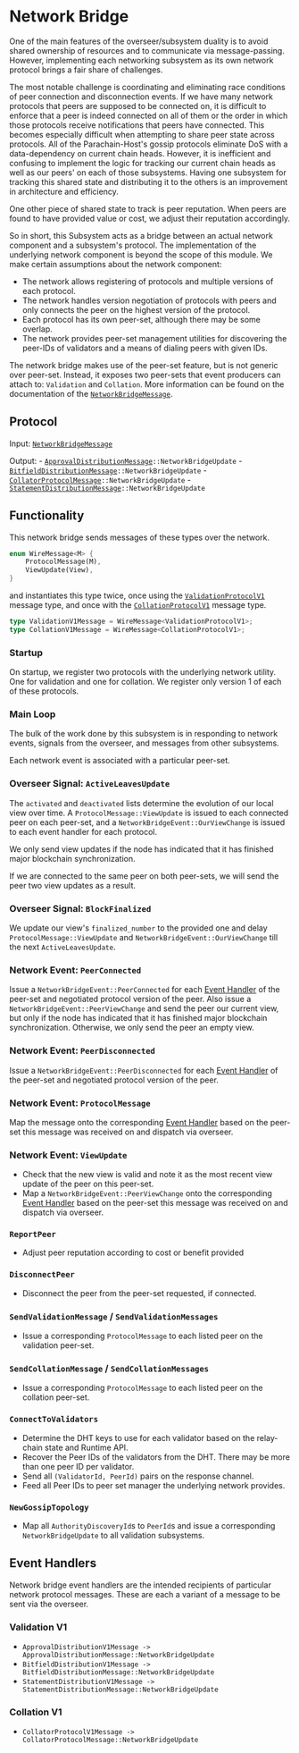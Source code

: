 # Network Bridge

One of the main features of the overseer/subsystem duality is to avoid shared ownership of resources and to communicate via message-passing. However, implementing each networking subsystem as its own network protocol brings a fair share of challenges.

The most notable challenge is coordinating and eliminating race conditions of peer connection and disconnection events. If we have many network protocols that peers are supposed to be connected on, it is difficult to enforce that a peer is indeed connected on all of them or the order in which those protocols receive notifications that peers have connected. This becomes especially difficult when attempting to share peer state across protocols. All of the Parachain-Host's gossip protocols eliminate DoS with a data-dependency on current chain heads. However, it is inefficient and confusing to implement the logic for tracking our current chain heads as well as our peers' on each of those subsystems. Having one subsystem for tracking this shared state and distributing it to the others is an improvement in architecture and efficiency.

One other piece of shared state to track is peer reputation. When peers are found to have provided value or cost, we adjust their reputation accordingly.

So in short, this Subsystem acts as a bridge between an actual network component and a subsystem's protocol. The implementation of the underlying network component is beyond the scope of this module. We make certain assumptions about the network component:
  * The network allows registering of protocols and multiple versions of each protocol.
  * The network handles version negotiation of protocols with peers and only connects the peer on the highest version of the protocol.
  * Each protocol has its own peer-set, although there may be some overlap.
  * The network provides peer-set management utilities for discovering the peer-IDs of validators and a means of dialing peers with given IDs.


The network bridge makes use of the peer-set feature, but is not generic over peer-set. Instead, it exposes two peer-sets that event producers can attach to: `Validation` and `Collation`. More information can be found on the documentation of the [`NetworkBridgeMessage`][NBM].

## Protocol

Input: [`NetworkBridgeMessage`][NBM]


Output:
	- [`ApprovalDistributionMessage`][AppD]`::NetworkBridgeUpdate`
	- [`BitfieldDistributionMessage`][BitD]`::NetworkBridgeUpdate`
	- [`CollatorProtocolMessage`][CollP]`::NetworkBridgeUpdate`
	- [`StatementDistributionMessage`][StmtD]`::NetworkBridgeUpdate`

## Functionality

This network bridge sends messages of these types over the network.

```rust
enum WireMessage<M> {
	ProtocolMessage(M),
	ViewUpdate(View),
}
```

and instantiates this type twice, once using the [`ValidationProtocolV1`][VP1] message type, and once with the [`CollationProtocolV1`][CP1] message type.

```rust
type ValidationV1Message = WireMessage<ValidationProtocolV1>;
type CollationV1Message = WireMessage<CollationProtocolV1>;
```

### Startup

On startup, we register two protocols with the underlying network utility. One for validation and one for collation. We register only version 1 of each of these protocols.

### Main Loop

The bulk of the work done by this subsystem is in responding to network events, signals from the overseer, and messages from other subsystems.

Each network event is associated with a particular peer-set.

### Overseer Signal: `ActiveLeavesUpdate`

The `activated` and `deactivated` lists determine the evolution of our local view over time. A `ProtocolMessage::ViewUpdate` is issued to each connected peer on each peer-set, and a `NetworkBridgeEvent::OurViewChange` is issued to each event handler for each protocol.

We only send view updates if the node has indicated that it has finished major blockchain synchronization.

If we are connected to the same peer on both peer-sets, we will send the peer two view updates as a result.

### Overseer Signal: `BlockFinalized`

We update our view's `finalized_number` to the provided one and delay `ProtocolMessage::ViewUpdate` and `NetworkBridgeEvent::OurViewChange` till the next `ActiveLeavesUpdate`.

### Network Event: `PeerConnected`

Issue a `NetworkBridgeEvent::PeerConnected` for each [Event Handler](#event-handlers) of the peer-set and negotiated protocol version of the peer. Also issue a `NetworkBridgeEvent::PeerViewChange` and send the peer our current view, but only if the node has indicated that it has finished major blockchain synchronization. Otherwise, we only send the peer an empty view.

### Network Event: `PeerDisconnected`

Issue a `NetworkBridgeEvent::PeerDisconnected` for each [Event Handler](#event-handlers) of the peer-set and negotiated protocol version of the peer.

### Network Event: `ProtocolMessage`

Map the message onto the corresponding [Event Handler](#event-handlers) based on the peer-set this message was received on and dispatch via overseer.

### Network Event: `ViewUpdate`

- Check that the new view is valid and note it as the most recent view update of the peer on this peer-set.
- Map a `NetworkBridgeEvent::PeerViewChange` onto the corresponding [Event Handler](#event-handlers) based on the peer-set this message was received on and dispatch  via overseer.

### `ReportPeer`

- Adjust peer reputation according to cost or benefit provided

### `DisconnectPeer`

- Disconnect the peer from the peer-set requested, if connected.

### `SendValidationMessage` / `SendValidationMessages`

- Issue a corresponding `ProtocolMessage` to each listed peer on the validation peer-set.

### `SendCollationMessage` / `SendCollationMessages`

- Issue a corresponding `ProtocolMessage` to each listed peer on the collation peer-set.

### `ConnectToValidators`

- Determine the DHT keys to use for each validator based on the relay-chain state and Runtime API.
- Recover the Peer IDs of the validators from the DHT. There may be more than one peer ID per validator.
- Send all `(ValidatorId, PeerId)` pairs on the response channel.
- Feed all Peer IDs to peer set manager the underlying network provides.

### `NewGossipTopology`

- Map all `AuthorityDiscoveryId`s to `PeerId`s and issue a corresponding `NetworkBridgeUpdate`
  to all validation subsystems.

## Event Handlers

Network bridge event handlers are the intended recipients of particular network protocol messages. These are each a variant of a message to be sent via the overseer.

### Validation V1

* `ApprovalDistributionV1Message -> ApprovalDistributionMessage::NetworkBridgeUpdate`
* `BitfieldDistributionV1Message -> BitfieldDistributionMessage::NetworkBridgeUpdate`
* `StatementDistributionV1Message -> StatementDistributionMessage::NetworkBridgeUpdate`

### Collation V1

* `CollatorProtocolV1Message -> CollatorProtocolMessage::NetworkBridgeUpdate`

[NBM]: ../../types/overseer-protocol.md#network-bridge-message
[AppD]: ../../types/overseer-protocol.md#approval-distribution-message
[BitD]: ../../types/overseer-protocol.md#bitfield-distribution-message
[StmtD]: ../../types/overseer-protocol.md#statement-distribution-message
[CollP]: ../../types/overseer-protocol.md#infrablockspace-collator-protocol-message

[VP1]: ../../types/network.md#validation-v1
[CP1]: ../../types/network.md#collation-v1
